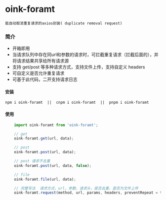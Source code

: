 # oink-foramt

    能自动取消重复请求的axios封装( duplicate removal request)

### 简介

-   开箱即用
-   当请求队列中存在同url和参数的请求时，可拦截重复请求（拦截后面的），并将请求结果共享给所有请求源
-   支持 get/post 等多种请求方式，支持文件上传，支持自定义 headers
-   可自定义是否允许重复请求
-   可基于此代码，二开支持请求日志

#### 安装

    npm i oink-foramt  ||  cnpm i oink-foramt  ||  pnpm i oink-foramt

#### 使用

```js
	import oink-foramt from 'oink-foramt';

	// get
	oink-foramt.get(url, data);

	// post
	oink-foramt.post(url, data);

	// post 请求不去重
	oink-foramt.post(url, data, false);

	// file
	oink-foramt.file(url, data);

	// 完整写法  请求方式，url，参数，请求头，是否去重，是否为文件上传
	oink-foramt.request(method, url, params, headers, preventRepeat = true, uploadFile = false);
```
